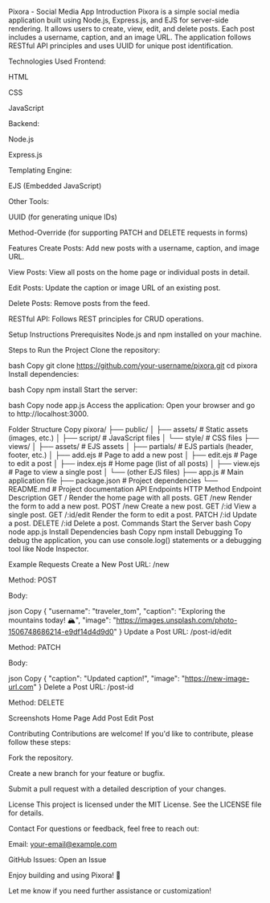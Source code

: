 Pixora - Social Media App
Introduction
Pixora is a simple social media application built using Node.js, Express.js, and EJS for server-side rendering. It allows users to create, view, edit, and delete posts. Each post includes a username, caption, and an image URL. The application follows RESTful API principles and uses UUID for unique post identification.

Technologies Used
Frontend:

HTML

CSS

JavaScript

Backend:

Node.js

Express.js

Templating Engine:

EJS (Embedded JavaScript)

Other Tools:

UUID (for generating unique IDs)

Method-Override (for supporting PATCH and DELETE requests in forms)

Features
Create Posts: Add new posts with a username, caption, and image URL.

View Posts: View all posts on the home page or individual posts in detail.

Edit Posts: Update the caption or image URL of an existing post.

Delete Posts: Remove posts from the feed.

RESTful API: Follows REST principles for CRUD operations.

Setup Instructions
Prerequisites
Node.js and npm installed on your machine.

Steps to Run the Project
Clone the repository:

bash
Copy
git clone https://github.com/your-username/pixora.git
cd pixora
Install dependencies:

bash
Copy
npm install
Start the server:

bash
Copy
node app.js
Access the application:
Open your browser and go to http://localhost:3000.

Folder Structure
Copy
pixora/
├── public/
│   ├── assets/          # Static assets (images, etc.)
│   ├── script/          # JavaScript files
│   └── style/           # CSS files
├── views/
│   ├── assets/          # EJS assets
│   ├── partials/        # EJS partials (header, footer, etc.)
│   ├── add.ejs          # Page to add a new post
│   ├── edit.ejs         # Page to edit a post
│   ├── index.ejs        # Home page (list of all posts)
│   ├── view.ejs         # Page to view a single post
│   └── (other EJS files)
├── app.js               # Main application file
├── package.json         # Project dependencies
└── README.md            # Project documentation
API Endpoints
HTTP Method	Endpoint	Description
GET	/	Render the home page with all posts.
GET	/new	Render the form to add a new post.
POST	/new	Create a new post.
GET	/:id	View a single post.
GET	/:id/edit	Render the form to edit a post.
PATCH	/:id	Update a post.
DELETE	/:id	Delete a post.
Commands
Start the Server
bash
Copy
node app.js
Install Dependencies
bash
Copy
npm install
Debugging
To debug the application, you can use console.log() statements or a debugging tool like Node Inspector.

Example Requests
Create a New Post
URL: /new

Method: POST

Body:

json
Copy
{
  "username": "traveler_tom",
  "caption": "Exploring the mountains today! 🏔️",
  "image": "https://images.unsplash.com/photo-1506748686214-e9df14d4d9d0"
}
Update a Post
URL: /post-id/edit

Method: PATCH

Body:

json
Copy
{
  "caption": "Updated caption!",
  "image": "https://new-image-url.com"
}
Delete a Post
URL: /post-id

Method: DELETE

Screenshots
Home Page
Add Post
Edit Post

Contributing
Contributions are welcome! If you'd like to contribute, please follow these steps:

Fork the repository.

Create a new branch for your feature or bugfix.

Submit a pull request with a detailed description of your changes.

License
This project is licensed under the MIT License. See the LICENSE file for details.

Contact
For questions or feedback, feel free to reach out:

Email: your-email@example.com

GitHub Issues: Open an Issue

Enjoy building and using Pixora! 🚀

Let me know if you need further assistance or customization!